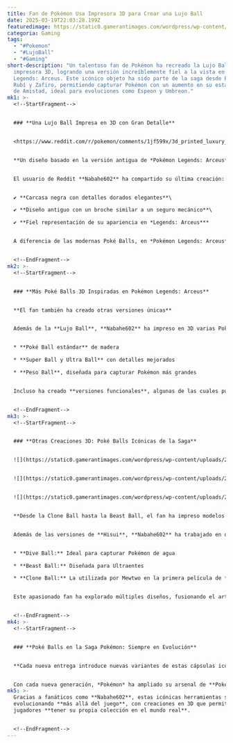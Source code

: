 ```yaml
---
title: Fan de Pokémon Usa Impresora 3D para Crear una Lujo Ball
date: 2025-03-19T22:03:28.199Z
featuredimage: https://static0.gamerantimages.com/wordpress/wp-content/uploads/2025/03/pokemon-luxury-ball-3d-printed.jpg?q=70&fit=crop&w=1140&h=&dpr=1
categoria: Gaming
tags:
  - "#Pokemon"
  - "#LujoBall"
  - "#Gaming"
short-description: "Un talentoso fan de Pokémon ha recreado la Lujo Ball con una
  impresora 3D, logrando una versión increíblemente fiel a la vista en Pokémon
  Legends: Arceus. Este icónico objeto ha sido parte de la saga desde Pokémon
  Rubí y Zafiro, permitiendo capturar Pokémon con un aumento en su estadística
  de Amistad, ideal para evoluciones como Espeon y Umbreon."
mk1: >-
  <!--StartFragment-->


  ### **Una Lujo Ball Impresa en 3D con Gran Detalle**


  <https://www.reddit.com/r/pokemon/comments/1jf599x/3d_printed_luxury_ball_legends_arceus_theme/?embed_host_url=https://gamerant.com/pokemon-fan-luxury-ball-3d-printer/&rdt=52797>


  **Un diseño basado en la versión antigua de *Pokémon Legends: Arceus***


  El usuario de Reddit **Nabahe602** ha compartido su última creación: una **Lujo Ball de la región Hisui** impresa en 3D. Esta versión de la Poké Ball presenta:


  ✔ **Carcasa negra con detalles dorados elegantes**\

  ✔ **Diseño antiguo con un broche similar a un seguro mecánico**\

  ✔ **Fiel representación de su apariencia en *Legends: Arceus***


  A diferencia de las modernas Poké Balls, en *Pokémon Legends: Arceus* las cápsulas tenían un diseño más rústico, acorde con la ambientación de Hisui.


  <!--EndFragment-->
mk2: >-
  <!--StartFragment-->


  ### **Más Poké Balls 3D Inspiradas en Pokémon Legends: Arceus**


  **El fan también ha creado otras versiones únicas**


  Además de la **Lujo Ball**, **Nabahe602** ha impreso en 3D varias Poké Balls de *Legends: Arceus*, incluyendo:


  * **Poké Ball estándar** de madera

  * **Super Ball y Ultra Ball** con detalles mejorados

  * **Peso Ball**, diseñada para capturar Pokémon más grandes


  Incluso ha creado **versiones funcionales**, algunas de las cuales pueden **guardar cartuchos de Game Boy Advance**, combinando nostalgia y utilidad.


  <!--EndFragment-->
mk3: >-
  <!--StartFragment-->


  ### **Otras Creaciones 3D: Poké Balls Icónicas de la Saga**


  ![](https://static0.gamerantimages.com/wordpress/wp-content/uploads/2024/11/pokemon-rare-pokeballs-luxury-ball.jpg?q=49&fit=crop&w=750&h=422&dpr=2)


  ![](https://static0.gamerantimages.com/wordpress/wp-content/uploads/2023/08/luxury_repeat_ball_anime.jpg?q=70&fit=crop&w=750&h=422&dpr=1)


  ![](https://static0.gamerantimages.com/wordpress/wp-content/uploads/2023/03/untitled-design-13.jpg?q=49&fit=crop&w=750&h=422&dpr=2)


  **Desde la Clone Ball hasta la Beast Ball, el fan ha impreso modelos únicos**


  Además de las versiones de **Hisui**, **Nabahe602** ha trabajado en otras Poké Balls famosas de la saga, como:


  * **Dive Ball:** Ideal para capturar Pokémon de agua

  * **Beast Ball:** Diseñada para Ultraentes

  * **Clone Ball:** La utilizada por Mewtwo en la primera película de *Pokémon*


  Este apasionado fan ha explorado múltiples diseños, fusionando el arte de la impresión 3D con la rica historia de la franquicia.


  <!--EndFragment-->
mk4: >-
  <!--StartFragment-->


  ### **Poké Balls en la Saga Pokémon: Siempre en Evolución**


  **Cada nueva entrega introduce nuevas variantes de estas cápsulas icónicas**


  Con cada nueva generación, *Pokémon* ha ampliado su arsenal de **Poké Balls especializadas**, cada una con ventajas únicas. Desde la introducción de la **Honor Ball** hasta la aparición de variantes futuristas como la **Ente Ball**, la franquicia sigue ofreciendo nuevas formas de capturar Pokémon.
mk5: >-
  Gracias a fanáticos como **Nabahe602**, estas icónicas herramientas siguen
  evolucionando **más allá del juego**, con creaciones en 3D que permiten a los
  jugadores **tener su propia colección en el mundo real**.


  <!--EndFragment-->
---
```


